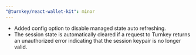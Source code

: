 ```yaml
---
"@turnkey/react-wallet-kit": minor
---
```


- Added config option to disable managed state auto refreshing.
- The session state is automatically cleared if a request to Turnkey returns an unauthorized error indicating that the session keypair is no longer valid.
